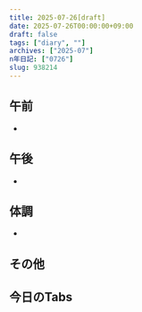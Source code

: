 ```yaml
---
title: 2025-07-26[draft]
date: 2025-07-26T00:00:00+09:00
draft: false
tags: ["diary", ""]
archives: ["2025-07"]
n年日記: ["0726"]
slug: 938214
---
```

## 午前
- 
## 午後
- 
## 体調
- 
## その他
## 今日のTabs